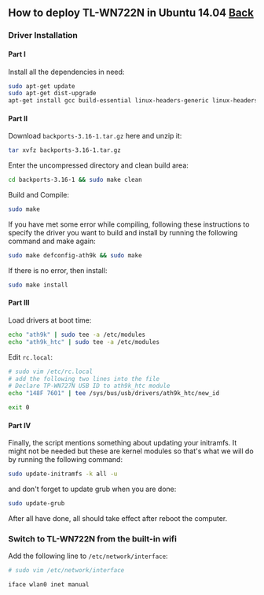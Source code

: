 ## How to deploy TL-WN722N in Ubuntu 14.04 [Back](./qa.md)

### Driver Installation

#### Part I

Install all the dependencies in need:

```bash
sudo apt-get update
sudo apt-get dist-upgrade
apt-get install gcc build-essential linux-headers-generic linux-headers-`uname -r`
```


#### Part II

Download `backports-3.16-1.tar.gz` here and unzip it:

```bash
tar xvfz backports-3.16-1.tar.gz
```

Enter the uncompressed directory and clean build area:

```bash
cd backports-3.16-1 && sudo make clean
```

Build and Compile:

```bash
sudo make
```

If you have met some error while compiling, following these instructions to specify the driver you want to build and install by running the following command and make again:

```bash
sudo make defconfig-ath9k && sudo make
```

If there is no error, then install:

```bash
sudo make install
```

#### Part III

Load drivers at boot time:

```bash
echo "ath9k" | sudo tee -a /etc/modules
echo "ath9k_htc" | sudo tee -a /etc/modules
```

Edit `rc.local`:

```bash
# sudo vim /etc/rc.local
# add the following two lines into the file
# Declare TP-WN727N USB ID to ath9k_htc module
echo "148F 7601" | tee /sys/bus/usb/drivers/ath9k_htc/new_id

exit 0
```

#### Part IV

Finally, the script mentions something about updating your initramfs. It might not be needed but these are kernel modules so that's what we will do by running the following command:

```bash
sudo update-initramfs -k all -u
```

and don't forget to update grub when you are done:

```bash
sudo update-grub
```

After all have done, all should take effect after reboot the computer.

### Switch to TL-WN722N from the built-in wifi

Add the following line to `/etc/network/interface`:

```bash
# sudo vim /etc/network/interface

iface wlan0 inet manual


```